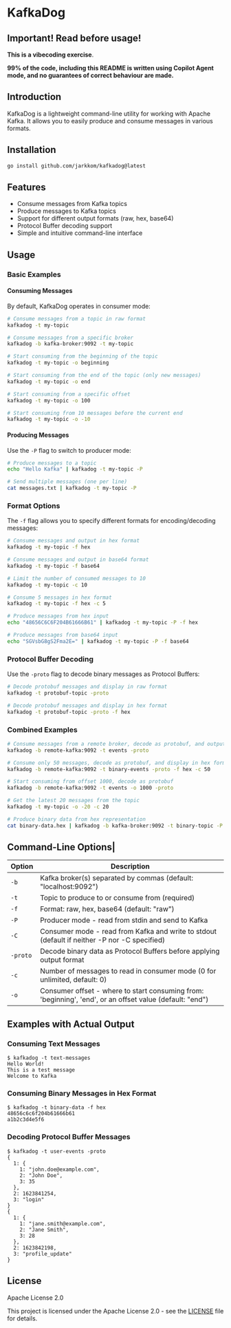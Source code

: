 # KafkaDog

## Important! Read before usage!

**This is a vibecoding exercise**.

**99% of the code, including this README is written using Copilot Agent mode, and no guarantees of correct behaviour are made.**

## Introduction

KafkaDog is a lightweight command-line utility for working with Apache Kafka. It allows you to easily produce and consume messages in various formats.

## Installation

```bash
go install github.com/jarkkom/kafkadog@latest
```

## Features

- Consume messages from Kafka topics
- Produce messages to Kafka topics
- Support for different output formats (raw, hex, base64)
- Protocol Buffer decoding support
- Simple and intuitive command-line interface

## Usage

### Basic Examples

#### Consuming Messages

By default, KafkaDog operates in consumer mode:

```bash
# Consume messages from a topic in raw format
kafkadog -t my-topic

# Consume messages from a specific broker
kafkadog -b kafka-broker:9092 -t my-topic

# Start consuming from the beginning of the topic
kafkadog -t my-topic -o beginning

# Start consuming from the end of the topic (only new messages)
kafkadog -t my-topic -o end

# Start consuming from a specific offset
kafkadog -t my-topic -o 100

# Start consuming from 10 messages before the current end
kafkadog -t my-topic -o -10
```

#### Producing Messages

Use the `-P` flag to switch to producer mode:

```bash
# Produce messages to a topic
echo "Hello Kafka" | kafkadog -t my-topic -P

# Send multiple messages (one per line)
cat messages.txt | kafkadog -t my-topic -P
```

### Format Options

The `-f` flag allows you to specify different formats for encoding/decoding messages:

```bash
# Consume messages and output in hex format
kafkadog -t my-topic -f hex

# Consume messages and output in base64 format
kafkadog -t my-topic -f base64

# Limit the number of consumed messages to 10
kafkadog -t my-topic -c 10

# Consume 5 messages in hex format
kafkadog -t my-topic -f hex -c 5

# Produce messages from hex input
echo "48656C6C6F204B61666B61" | kafkadog -t my-topic -P -f hex

# Produce messages from base64 input
echo "SGVsbG8gS2Fma2E=" | kafkadog -t my-topic -P -f base64
```

### Protocol Buffer Decoding

Use the `-proto` flag to decode binary messages as Protocol Buffers:

```bash
# Decode protobuf messages and display in raw format
kafkadog -t protobuf-topic -proto

# Decode protobuf messages and display in hex format
kafkadog -t protobuf-topic -proto -f hex
```

### Combined Examples

```bash
# Consume messages from a remote broker, decode as protobuf, and output as raw text
kafkadog -b remote-kafka:9092 -t events -proto

# Consume only 50 messages, decode as protobuf, and display in hex format
kafkadog -b remote-kafka:9092 -t binary-events -proto -f hex -c 50

# Start consuming from offset 1000, decode as protobuf
kafkadog -b remote-kafka:9092 -t events -o 1000 -proto

# Get the latest 20 messages from the topic
kafkadog -t my-topic -o -20 -c 20

# Produce binary data from hex representation
cat binary-data.hex | kafkadog -b kafka-broker:9092 -t binary-topic -P -f hex
```

## Command-Line Options|

| Option | Description |
|--------|-------------|
| `-b` | Kafka broker(s) separated by commas (default: "localhost:9092") |
| `-t` | Topic to produce to or consume from (required) |
| `-f` | Format: raw, hex, base64 (default: "raw") |
| `-P` | Producer mode - read from stdin and send to Kafka |
| `-C` | Consumer mode - read from Kafka and write to stdout (default if neither -P nor -C specified) |
| `-proto` | Decode binary data as Protocol Buffers before applying output format |
| `-c` | Number of messages to read in consumer mode (0 for unlimited, default: 0) |
| `-o` | Consumer offset - where to start consuming from: 'beginning', 'end', or an offset value (default: "end") |

## Examples with Actual Output

### Consuming Text Messages

```
$ kafkadog -t text-messages
Hello World!
This is a test message
Welcome to Kafka
```

### Consuming Binary Messages in Hex Format

```
$ kafkadog -t binary-data -f hex
48656c6c6f204b61666b61
a1b2c3d4e5f6
```

### Decoding Protocol Buffer Messages

```
$ kafkadog -t user-events -proto
{
  1: {
    1: "john.doe@example.com",
    2: "John Doe",
    3: 35
  },
  2: 1623841254,
  3: "login"
}
{
  1: {
    1: "jane.smith@example.com",
    2: "Jane Smith",
    3: 28
  },
  2: 1623842198,
  3: "profile_update"
}
```

## License

Apache License 2.0

This project is licensed under the Apache License 2.0 - see the [LICENSE](LICENSE) file for details.
